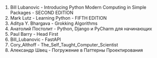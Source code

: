 1) Bill Lubanovic - Introducing Python Modern Computing in Simple Packages - SECOND EDITION
2) Mark Lutz - Learning Python - FIFTH EDITION
3) Aditya Y. Bhargava - Grokking Algorithms
4) Анатолий Постолит - Python, Django и PyCharm для начинающих
5) Paul Barry - Head First
6) Bill_Lubanovic - FastAPI
7) Cory_Althoff - The_Self_Taught_Computer_Scientist
8) Александр Швец - Погружение в Паттерны Проектирования

